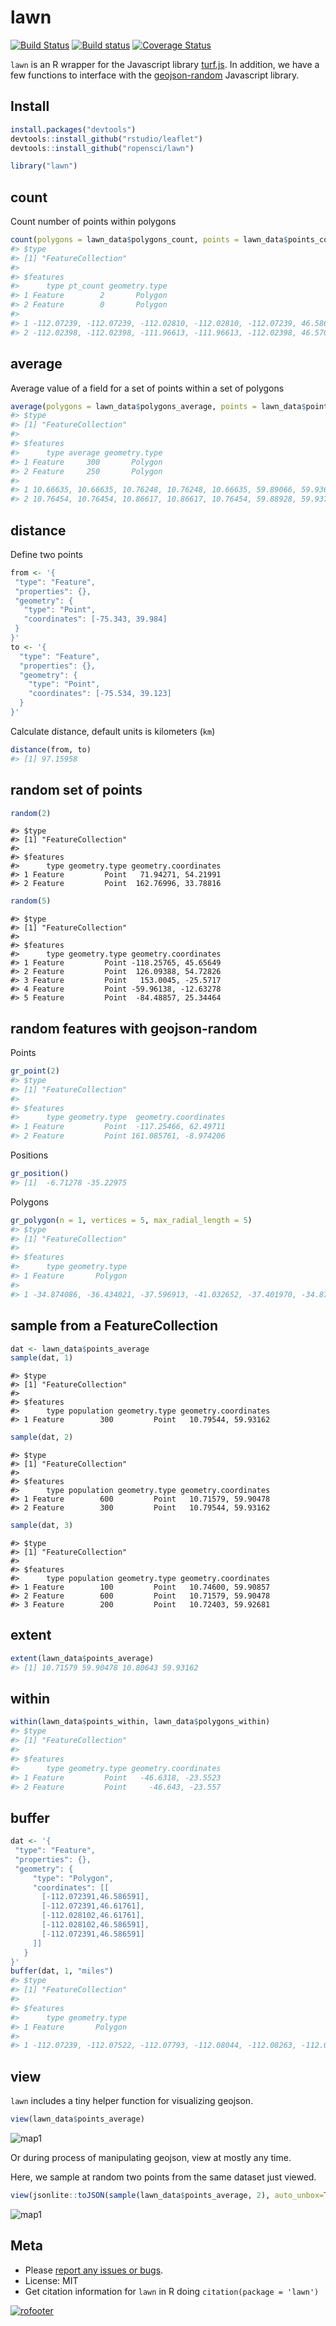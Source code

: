lawn
=======



[![Build Status](https://travis-ci.org/ropensci/lawn.svg?branch=master)](https://travis-ci.org/ropensci/lawn)
[![Build status](https://ci.appveyor.com/api/projects/status/v7d3p3q9j97h0ttw?svg=true)](https://ci.appveyor.com/project/sckott/lawn)
[![Coverage Status](https://coveralls.io/repos/ropensci/lawn/badge.svg)](https://coveralls.io/r/ropensci/lawn)

`lawn` is an R wrapper for the Javascript library [turf.js](http://turfjs.org/). In addition, we have a few functions to interface with the [geojson-random](https://github.com/mapbox/geojson-random) Javascript library. 

## Install


```r
install.packages("devtools")
devtools::install_github("rstudio/leaflet")
devtools::install_github("ropensci/lawn")
```


```r
library("lawn")
```

## count

Count number of points within polygons


```r
count(polygons = lawn_data$polygons_count, points = lawn_data$points_count)
#> $type
#> [1] "FeatureCollection"
#> 
#> $features
#>      type pt_count geometry.type
#> 1 Feature        2       Polygon
#> 2 Feature        0       Polygon
#>                                                                                           geometry.coordinates
#> 1 -112.07239, -112.07239, -112.02810, -112.02810, -112.07239, 46.58659, 46.61761, 46.61761, 46.58659, 46.58659
#> 2 -112.02398, -112.02398, -111.96613, -111.96613, -112.02398, 46.57043, 46.61502, 46.61502, 46.57043, 46.57043
```


## average

Average value of a field for a set of points within a set of polygons


```r
average(polygons = lawn_data$polygons_average, points = lawn_data$points_average, 'population')
#> $type
#> [1] "FeatureCollection"
#> 
#> $features
#>      type average geometry.type
#> 1 Feature     300       Polygon
#> 2 Feature     250       Polygon
#>                                                                                 geometry.coordinates
#> 1 10.66635, 10.66635, 10.76248, 10.76248, 10.66635, 59.89066, 59.93678, 59.93678, 59.89066, 59.89066
#> 2 10.76454, 10.76454, 10.86617, 10.86617, 10.76454, 59.88928, 59.93713, 59.93713, 59.88928, 59.88928
```

## distance

Define two points


```r
from <- '{
 "type": "Feature",
 "properties": {},
 "geometry": {
   "type": "Point",
   "coordinates": [-75.343, 39.984]
 }
}'
to <- '{
  "type": "Feature",
  "properties": {},
  "geometry": {
    "type": "Point",
    "coordinates": [-75.534, 39.123]
  }
}'
```

Calculate distance, default units is kilometers (`km`)


```r
distance(from, to)
#> [1] 97.15958
```

## random set of points


```r
random(2)
```

```
#> $type
#> [1] "FeatureCollection"
#> 
#> $features
#>      type geometry.type geometry.coordinates
#> 1 Feature         Point   71.94271, 54.21991
#> 2 Feature         Point  162.76996, 33.78816
```

```r
random(5)
```

```
#> $type
#> [1] "FeatureCollection"
#> 
#> $features
#>      type geometry.type geometry.coordinates
#> 1 Feature         Point -118.25765, 45.65649
#> 2 Feature         Point  126.09388, 54.72826
#> 3 Feature         Point   153.0045, -25.5717
#> 4 Feature         Point -59.96138, -12.63278
#> 5 Feature         Point  -84.48857, 25.34464
```

## random features with geojson-random

Points


```r
gr_point(2)
#> $type
#> [1] "FeatureCollection"
#> 
#> $features
#>      type geometry.type  geometry.coordinates
#> 1 Feature         Point  -117.25466, 62.49711
#> 2 Feature         Point 161.085761, -8.974206
```

Positions


```r
gr_position()
#> [1]  -6.71278 -35.22975
```

Polygons


```r
gr_polygon(n = 1, vertices = 5, max_radial_length = 5)
#> $type
#> [1] "FeatureCollection"
#> 
#> $features
#>      type geometry.type
#> 1 Feature       Polygon
#>                                                                                                                 geometry.coordinates
#> 1 -34.874086, -36.434021, -37.596913, -41.032652, -37.401970, -34.874086, 5.738494, 2.907455, 1.016554, 5.380564, 7.028738, 5.738494
```

## sample from a FeatureCollection


```r
dat <- lawn_data$points_average
sample(dat, 1)
```

```
#> $type
#> [1] "FeatureCollection"
#> 
#> $features
#>      type population geometry.type geometry.coordinates
#> 1 Feature        300         Point   10.79544, 59.93162
```

```r
sample(dat, 2)
```

```
#> $type
#> [1] "FeatureCollection"
#> 
#> $features
#>      type population geometry.type geometry.coordinates
#> 1 Feature        600         Point   10.71579, 59.90478
#> 2 Feature        300         Point   10.79544, 59.93162
```

```r
sample(dat, 3)
```

```
#> $type
#> [1] "FeatureCollection"
#> 
#> $features
#>      type population geometry.type geometry.coordinates
#> 1 Feature        100         Point   10.74600, 59.90857
#> 2 Feature        600         Point   10.71579, 59.90478
#> 3 Feature        200         Point   10.72403, 59.92681
```

## extent


```r
extent(lawn_data$points_average)
#> [1] 10.71579 59.90478 10.80643 59.93162
```

## within


```r
within(lawn_data$points_within, lawn_data$polygons_within)
#> $type
#> [1] "FeatureCollection"
#> 
#> $features
#>      type geometry.type geometry.coordinates
#> 1 Feature         Point   -46.6318, -23.5523
#> 2 Feature         Point     -46.643, -23.557
```

## buffer


```r
dat <- '{
 "type": "Feature",
 "properties": {},
 "geometry": {
     "type": "Polygon",
     "coordinates": [[
       [-112.072391,46.586591],
       [-112.072391,46.61761],
       [-112.028102,46.61761],
       [-112.028102,46.586591],
       [-112.072391,46.586591]
     ]]
   }
}'
buffer(dat, 1, "miles")
#> $type
#> [1] "FeatureCollection"
#> 
#> $features
#>      type geometry.type
#> 1 Feature       Polygon
#>                                                                                                                                                                                                                                                                                                                                                                                                                                                                                                                                                                                                                                                                                                                                                                                                                           geometry.coordinates
#> 1 -112.07239, -112.07522, -112.07793, -112.08044, -112.08263, -112.08443, -112.08577, -112.08660, -112.08687, -112.08687, -112.08660, -112.08577, -112.08443, -112.08263, -112.08044, -112.07793, -112.07522, -112.07239, -112.02810, -112.02528, -112.02256, -112.02006, -112.01786, -112.01606, -112.01472, -112.01390, -112.01362, -112.01362, -112.01390, -112.01472, -112.01606, -112.01786, -112.02006, -112.02256, -112.02528, -112.02810, -112.07239, 46.57211, 46.57239, 46.57321, 46.57455, 46.57635, 46.57854, 46.58105, 46.58377, 46.58659, 46.61761, 46.62044, 46.62315, 46.62566, 46.62785, 46.62965, 46.63099, 46.63181, 46.63209, 46.63209, 46.63181, 46.63099, 46.62965, 46.62785, 46.62566, 46.62315, 46.62044, 46.61761, 46.58659, 46.58377, 46.58105, 46.57854, 46.57635, 46.57455, 46.57321, 46.57239, 46.57211, 46.57211
```

## view

`lawn` includes a tiny helper function for visualizing geojson. 


```r
view(lawn_data$points_average)
```

![map1](inst/img/map1.png)

Or during process of manipulating geojson, view at mostly any time. 

Here, we sample at random two points from the same dataset just viewed.


```r
view(jsonlite::toJSON(sample(lawn_data$points_average, 2), auto_unbox=TRUE))
```

![map1](inst/img/map2.png)

## Meta

* Please [report any issues or bugs](https://github.com/ropensci/lawn/issues).
* License: MIT
* Get citation information for `lawn` in R doing `citation(package = 'lawn')`

[![rofooter](http://ropensci.org/public_images/github_footer.png)](http://ropensci.org)
